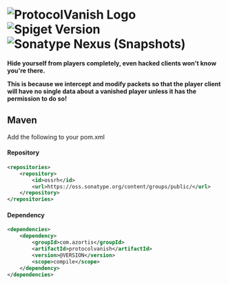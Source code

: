 # ![ProtocolVanish Logo](https://www.spigotmc.org/attachments/protocolvanish-fulltitle-png.440827/) ![Spiget Version](https://img.shields.io/spiget/version/69445.svg?label=spigot&style=flat-square) ![Sonatype Nexus (Snapshots)](https://img.shields.io/nexus/s/https/oss.sonatype.org/com.azortis/protocolvanish.svg?style=flat-square)

**Hide yourself from players completely, even hacked clients won't know you're there.**

**This is because we intercept and modify packets so that the player client will have no single data about a vanished player unless it has the permission to do so!**

## Maven
Add the following to your pom.xml

#### Repository

```xml
<repositories>
    <repository>
        <id>ossrh</id>
        <url>https://oss.sonatype.org/content/groups/public/</url>
    </repository>
</repositories>
```

#### Dependency

```xml
<dependencies>
    <dependency>
        <groupId>com.azortis</groupId>
        <artifactId>protocolvanish</artifactId>
        <version>@VERSION</version>
        <scope>compile</scope>
    </dependency>
</dependencies>
```
